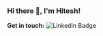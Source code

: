 ### Hi there 👋, I'm Hitesh!

**Get in touch:**
![Linkedin Badge](https://img.shields.io/badge/-Hitesh-0072b1?style=flat&logo=Linkedin&logoColor=white&link=https://www.linkedin.com/in/hitesh-n-0433091a3)

<!--
**hiteshjck/hiteshjck** is a ✨ _special_ ✨ repository because its `README.md` (this file) appears on your GitHub profile.

Here are some ideas to get you started:

- 🔭 I’m currently working on ...
- 🌱 I’m currently learning ...
- 👯 I’m looking to collaborate on ...
- 🤔 I’m looking for help with ...
- 💬 Ask me about ...
- 📫 How to reach me: ...
- 😄 Pronouns: ...
- ⚡ Fun fact: ...
-->

